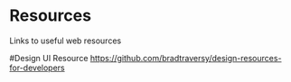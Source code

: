 # Resources
Links to useful web resources

#Design UI Resource
https://github.com/bradtraversy/design-resources-for-developers
